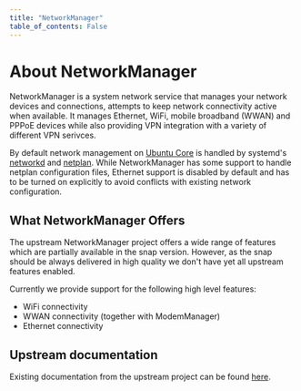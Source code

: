 ```yaml
---
title: "NetworkManager"
table_of_contents: False
---
```


# About NetworkManager

NetworkManager is a system network service that manages your network
devices and connections, attempts to keep network connectivity active
when available. It manages Ethernet, WiFi, mobile broadband (WWAN) and
PPPoE devices while also providing VPN integration with a variety of
different VPN serivces.

By default network management on [Ubuntu Core](https://www.ubuntu.com/core) is
handled by systemd's
[networkd](https://www.freedesktop.org/software/systemd/man/systemd-networkd.service.html)
and [netplan](https://launchpad.net/netplan). While NetworkManager has some
support to handle netplan configuration files, Ethernet support is disabled by
default and has to be turned on explicitly to avoid conflicts with existing
network configuration.

## What NetworkManager Offers

The upstream NetworkManager project offers a wide range of features which are
partially available in the snap version. However,
as the snap should be always delivered in high quality we don't have yet all
upstream features enabled.

Currently we provide support for the following high level features:

 * WiFi connectivity
 * WWAN connectivity (together with ModemManager)
 * Ethernet connectivity

## Upstream documentation

Existing documentation from the upstream project can be found
[here](https://wiki.gnome.org/Projects/NetworkManager).
